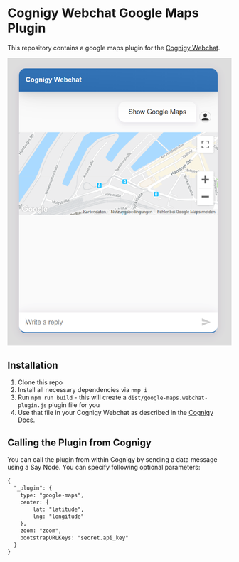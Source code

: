 # Cognigy Webchat Google Maps Plugin
This repository contains a google maps plugin for the [Cognigy Webchat](https://github.com/Cognigy/WebchatWidget).

![Webchat Google Maps Plugin](./assets/google-maps-Webchat.PNG)

## Installation

1. Clone this repo
2. Install all necessary dependencies via `nmp i`
3. Run `npm run build` - this will create a `dist/google-maps.webchat-plugin.js` plugin file for you
4. Use that file in your Cognigy Webchat as described in the [Cognigy Docs](https://docs.cognigy.com/docs/using-additional-webchat-plugins).

## Calling the Plugin from Cognigy
You can call the plugin from within Cognigy by sending a data message using a Say Node.
You can specify following optional parameters:

```
{
  "_plugin": {
    type: "google-maps",
    center: {
        lat: "latitude",
        lng: "longitude"
    },
    zoom: "zoom",
    bootstrapURLKeys: "secret.api_key"
  }
}
```


